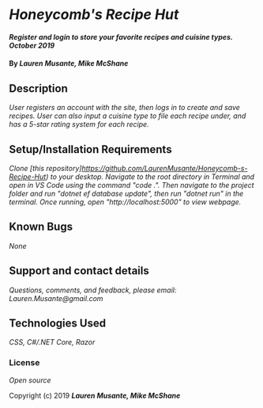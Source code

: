 # _Honeycomb's Recipe Hut_

#### _Register and login to store your favorite recipes and cuisine types. October 2019_

#### By _**Lauren Musante, Mike McShane**_

## Description

_User registers an account with the site, then logs in to create and save recipes. User can also input a cuisine type to file each recipe under, and has a 5-star rating system for each recipe._

## Setup/Installation Requirements

_Clone [this repository]https://github.com/LaurenMusante/Honeycomb-s-Recipe-Hut) to your desktop. Navigate to the root directory in Terminal and open in VS Code using the command "code .". Then navigate to the project folder and run "dotnet ef database update", then run "dotnet run" in the terminal. Once running, open "http://localhost:5000" to view webpage._

## Known Bugs

_None_

## Support and contact details

_Questions, comments, and feedback, please email: Lauren.Musante@gmail.com_

## Technologies Used

_CSS, C#/.NET Core, Razor_ 

### License

*Open source*

Copyright (c) 2019 **_Lauren Musante, Mike McShane_**
